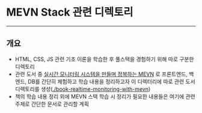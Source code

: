 # MEVN Stack 관련 디렉토리

---

## 개요

- HTML, CSS, JS 관련 기초 이론을 학습한 후 풀스택을 경험하기 위해 따로 구분한 디렉토리
- 관련 도서 중 [실시간 모니터링 시스템을 만들며 정복하는 MEVN](http://www.yes24.com/Product/Goods/104208010) 로 프론트엔드, 백엔드, DB를 간단히 체험하고 학습 내용을 정리하고자 이 디렉터리에 따로 관련 도서 디렉토리를 생성([./book-realtime-monitoring-with-mevn](./book-realtime-monitoring-with-mevn/README.md))
- 책의 학습 내용 정리 외에 MEVN 스택 학습 시 정리가 필요한 내용들은 여기에 관련 주제로 간단한 문서로 관리할 계획